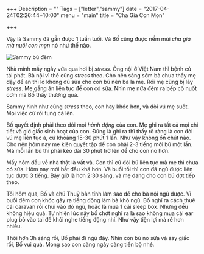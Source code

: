 +++
Description = ""
Tags = ["letter","sammy"]
date = "2017-04-24T02:26:44+10:00"
menu = "main"
title = "Cha Già Con Mọn"

+++

Vậy là Sammy đã gần được 1 tuần tuổi. Và Bố cũng được nếm mùi _cha già mà nuôi con mọn_ nó như thế nào.

![Sammy bú đêm](/img/sammy/6.jpeg)

Nhà mình mấy ngày vừa qua hơi bị _stress_. Ông nội ở Việt Nam thì bệnh củ tái phát. Bà nội vì thế cũng _stress_ theo. Cho nên sáng sớm bà chưa thấy mẹ dậy để ăn thì lo không đủ sữa cho con bú nên bà la mẹ. Rồi mẹ cũng bị lây _stress_. Mẹ gắng ăn liên tục để con có sữa. Nhìn mẹ nửa đêm ra bếp cố nuốt cơm mà Bố thấy thương quá.

Sammy hình như cũng _stress_ theo, con hay khóc hơn, và đòi vú mẹ suốt. Mọi việc cứ rối tung cả lên.

Bố quyết định phải theo dỏi mọi _hành động_ của con. Mẹ ghi ra tất cả mọi chi tiết và giờ giấc sinh hoạt của con. Đúng là ghi ra thì thấy rõ ràng là con đòi vú mẹ liên tục à, cứ khoảng 15-30 phút 1 lần. Như vậy không ổn chút nào. Cho nên hôm nay mẹ kiên quyết tập để con phải 2-3 tiếng mới bú một lần. Mà mỗi lần bú thì phải kéo dài 30 phút trở lên để cho con no hơn.

Mấy hôm đầu về nhà thật là vất vả. Con thì cứ đòi bú liên tục mà mẹ thì chưa có sữa. Hôm nay mới bắt đầu khá hơn. Và buổi tối thì con đã ngủ được liên tục được 3 tiếng. Bây giờ là hơn 2:30 sáng, và mẹ đang cho con bú đợt tiếp theo.

Tối hôm qua, Bố và chú Thuỷ bàn tính làm sao để cho bà nội ngủ được. Vì buổi đêm con khóc gây ra tiếng động làm bà khó ngủ. Bố nghĩ ra cách thuê cái caravan rồi chui vào đó ngủ, hoặc là mua 1 cái sleep box. Nhưng đều không hiệu quả. Tự nhiên lúc nãy bố chợt nghĩ ra là sao không mua cái ear plug bỏ vào tai để khỏi nghe tiếng động nhỉ. Như vậy tiện lợi mà rẻ hơn nhiều.

Thôi hơn 3h sáng rồi, Bố phải đi ngủ đây. Nhìn con bú no sữa và say giấc rồi, Bố vui quá. Mong sao con càng ngày càng tiến bộ nhé.